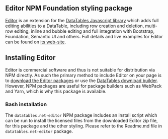 
## Editor NPM Foundation styling package

[Editor](https://editor.datatables.net) is an extension for the [DataTables Javascript library](https://datatables.net) which adds full editing abilities to a DataTable, including row creation and deletion, multi-row editing, inline and bubble editing and full integration with Bootstrap, Foundation, Semantic UI and others. Full details and live examples for Editor can be found on [its web-site](https://editor.datatables.net).



## Installing Editor

Editor is commercial software and thus is not suitable for distribution via NPM directly. As such the primary method to include Editor on your page is to [download the Editor packages](https://editor.datatables.net/download) or use the [DataTables download builder](https://datatables.net/download). However, NPM packages are useful for package builders such as WebPack and Yarn, which is why this package is available.


### Bash installation

The `datatables.net-editor` NPM package includes an install script which can be run to install the licensed files from the downloaded Editor zip file, for this package and the other styling. Please refer to the Readme.md file in `datatables.net-editor` package.
